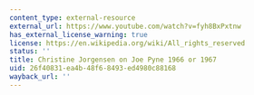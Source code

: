 ```yaml
---
content_type: external-resource
external_url: https://www.youtube.com/watch?v=fyh8BxPxtnw
has_external_license_warning: true
license: https://en.wikipedia.org/wiki/All_rights_reserved
status: ''
title: Christine Jorgensen on Joe Pyne 1966 or 1967
uid: 26f40831-ea4b-48f6-8493-ed4980c88168
wayback_url: ''
---
```

